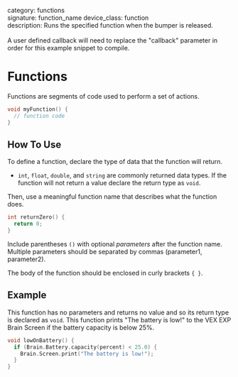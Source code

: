 category: functions  
signature: function_name
device_class: function  
description: Runs the specified function when the bumper is released.<br /><br />A user defined callback will need to replace the "callback" parameter in order for this example snippet to compile.  

# Functions

Functions are segments of code used to perform a set of actions.

```cpp
void myFunction() {
  // function code
}
```

## How To Use

To define a function, declare the type of data that the function will return.

- `int`, `float`, `double`, and `string` are commonly returned data types. If the function will not return a value declare the return type as `void`. 

Then, use a meaningful function name that describes what the function does.

```cpp
int returnZero() {
  return 0;
}
```

Include parentheses `()` with optional *parameters* after the function name. Multiple parameters should be separated by commas (parameter1, parameter2).

The body of the function should be enclosed in curly brackets `{ }`.
    
## Example

This function has no parameters and returns no value and so its return type is declared as `void`. This function prints "The battery is low!" to the VEX EXP Brain Screen if the battery capacity is below 25%.

```cpp
void lowOnBattery() {
  if (Brain.Battery.capacity(percent) < 25.0) {
    Brain.Screen.print("The battery is low!");
  }
}
```


<advanced>
</advanced>